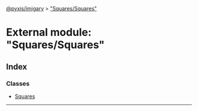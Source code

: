 [@pyxis/imigary](../README.md) > ["Squares/Squares"](../modules/_squares_squares_.md)

# External module: "Squares/Squares"

## Index

### Classes

* [Squares](../classes/_squares_squares_.squares.md)

---

